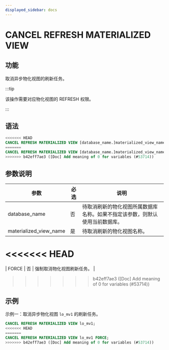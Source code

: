 ```yaml
---
displayed_sidebar: docs
---
```


# CANCEL REFRESH MATERIALIZED VIEW

## 功能

取消异步物化视图的刷新任务。

:::tip

该操作需要对应物化视图的 REFRESH 权限。

:::

## 语法

```SQL
<<<<<<< HEAD
CANCEL REFRESH MATERIALIZED VIEW [database_name.]materialized_view_name
=======
CANCEL REFRESH MATERIALIZED VIEW [database_name.]materialized_view_name [FORCE]
>>>>>>> b42eff7ae3 ([Doc] Add meaning of 0 for variables (#53714))
```

## 参数说明

| **参数**               | **必选** | **说明**                                                     |
| ---------------------- | -------- | ------------------------------------------------------------ |
| database_name          | 否       | 待取消刷新的物化视图所属数据库名称。如果不指定该参数，则默认使用当前数据库。 |
| materialized_view_name | 是       | 待取消刷新的物化视图名称。                                   |
<<<<<<< HEAD
=======
| FORCE                  | 否       | 强制取消物化视图刷新任务。                                   |
>>>>>>> b42eff7ae3 ([Doc] Add meaning of 0 for variables (#53714))

## 示例

示例一：取消异步物化视图 `lo_mv1` 的刷新任务。

```SQL
CANCEL REFRESH MATERIALIZED VIEW lo_mv1;
<<<<<<< HEAD
=======
CANCEL REFRESH MATERIALIZED VIEW lo_mv1 FORCE;
>>>>>>> b42eff7ae3 ([Doc] Add meaning of 0 for variables (#53714))
```
